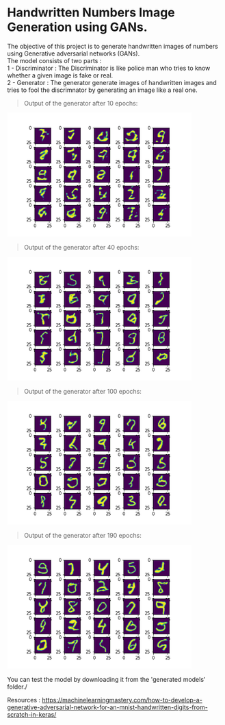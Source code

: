 # Handwritten Numbers Image Generation using GANs.


The objective of this project is to generate handwritten images of numbers using Generative adversarial networks (GANs).\
The model consists of two parts :\
1 - Discriminator : The Discriminator is like police man who tries to know whether a given image is fake or real.\
2 - Generator : The generator generate images of handwritten images and tries to fool the discrimnator by generating an image like a real one.

> Output of the generator after 10 epochs: 

![alt text](/generated-images/mnist_10.png)

> Output of the generator after 40 epochs: 

![alt text](/generated-images/mnist_40.png)

> Output of the generator after 100 epochs: 

![alt text](/generated-images/mnist_100.png)

> Output of the generator after 190 epochs: 

![alt text](/generated-images/mnist_190.png)

You can test the model by downloading it from the 'generated models' folder./

Resources : https://machinelearningmastery.com/how-to-develop-a-generative-adversarial-network-for-an-mnist-handwritten-digits-from-scratch-in-keras/
